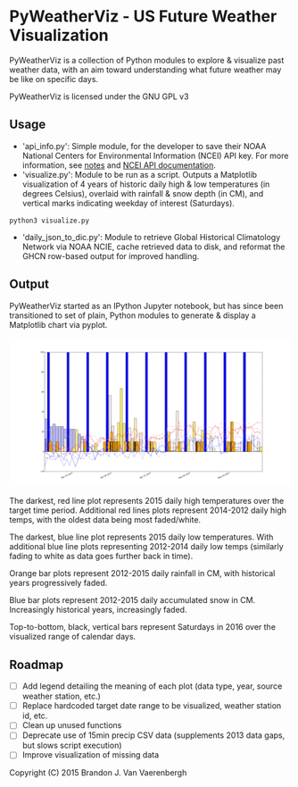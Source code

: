 # PyWeatherViz - US Future Weather Visualization

PyWeatherViz is a collection of Python modules to explore & visualize past weather data, with an aim toward understanding what future weather may be like on specific days.

PyWeatherViz is licensed under the GNU GPL v3

## Usage
 - 'api_info.py': Simple module, for the developer to save their NOAA National Centers for Environmental Information (NCEI) API key. For more information, see [notes](https://raw.githubusercontent.com/bjamesv/pyweatherviz/master/doc/ncei_api.md) and [NCEI API documentation](http://www.ncdc.noaa.gov/cdo-web/webservices/v2#gettingStarted).
 - 'visualize.py': Module to be run as a script. Outputs a Matplotlib visualization of 4 years of historic daily high & low temperatures (in degrees Celsius), overlaid with rainfall & snow depth (in CM), and vertical marks indicating weekday of interest (Saturdays).
  ```
python3 visualize.py
  ```
 - 'daily_json_to_dic.py': Module to retrieve Global Historical Climatology Network via NOAA NCIE, cache retrieved data to disk, and reformat the GHCN row-based output for improved handling.

## Output
PyWeatherViz started as an IPython Jupyter notebook, but has since been transitioned to set of plain, Python modules to generate & display a Matplotlib chart via pyplot.

![Montague, Michigan 2012-2015 weather for the period 17-MAR to 1-JUN of those years](https://raw.githubusercontent.com/bjamesv/pyweatherviz/master/doc/figure_1.png)

The darkest, red line plot represents 2015 daily high temperatures over the target time period. Additional red lines plots represent 2014-2012 daily high temps, with the oldest data being most faded/white.

The darkest, blue line plot represents 2015 daily low temperatures. With additional blue line plots representing 2012-2014 daily low temps (similarly fading to white as data goes further back in time).

Orange bar plots represent 2012-2015 daily rainfall in CM, with historical years progressively faded.

Blue bar plots represent 2012-2015 daily accumulated snow in CM. Increasingly historical years, increasingly faded.

Top-to-bottom, black, vertical bars represent Saturdays in 2016 over the visualized range of calendar days.

## Roadmap
 - [ ] Add legend detailing the meaning of each plot (data type, year, source weather station, etc.)
 - [ ] Replace hardcoded target date range to be visualized, weather station id, etc.
 - [ ] Clean up unused functions
 - [ ] Deprecate use of 15min precip CSV data (supplements 2013 data gaps, but slows script execution)
 - [ ] Improve visualization of missing data

Copyright (C) 2015 Brandon J. Van Vaerenbergh
